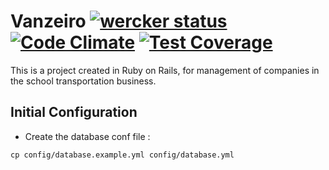# Vanzeiro [![wercker status](https://app.wercker.com/status/2c443c96ba17e5ad900863c070f228d8/s/master "wercker status")](https://app.wercker.com/project/byKey/2c443c96ba17e5ad900863c070f228d8) [![Code Climate](https://codeclimate.com/github/Cabuum/vanzeiro/badges/gpa.svg)](https://codeclimate.com/github/Cabuum/vanzeiro) [![Test Coverage](https://codeclimate.com/github/Cabuum/vanzeiro/badges/coverage.svg)](https://codeclimate.com/github/Cabuum/vanzeiro) 

This is a project created in Ruby on Rails, for management of companies in the school transportation business.

## Initial Configuration

* Create the database conf file :
```shell
cp config/database.example.yml config/database.yml
```

